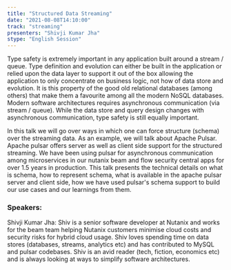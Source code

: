 ```yaml
---
title: "Structured Data Streaming"
date: "2021-08-08T14:10:00" 
track: "streaming"
presenters: "Shivji Kumar Jha"
stype: "English Session"
---
```

Type safety is extremely important in any application built around a stream / queue. Type definition and evolution can either be built in the application or relied upon the data layer to support it out of the box allowing the application to only concentrate on business logic, not how of data store and evolution. It is this property of the good old relational databases (among others) that make them a favourite among all the modern NoSQL databases. Modern software architectures requires asynchronous communication (via stream / queue). While the data store and query design changes with asynchronous communication, type safety is still equally important.
 

 In this talk we will go over ways in which one can force structure (schema) over the streaming data. As an example, we will talk about Apache Pulsar.
 Apache pulsar offers server as well as client side support for the structured streaming.
 We have been using pulsar for asynchronous communication among microservices in our nutanix beam and flow security central apps for over 1.5 years in production.
 This talk presents the technical details on what is schema, how to represent schema, what is available in the apache pulsar server and client side, how we have used pulsar's schema support to build our use cases and our learnings from them.
 ### Speakers: 
 Shivji Kumar Jha: Shiv is a senior software developer at Nutanix and works for the beam team helping Nutanix customers minimise cloud costs and security risks for hybrid cloud usage. Shiv loves spending time on data stores (databases, streams, analytics etc) and has contributed to MySQL and pulsar codebases. Shiv is an avid reader (tech, fiction, economics etc) and is always looking at ways to simplify software architectures.